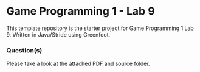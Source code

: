 # Game Programming 1 - Lab 9

This template repository is the starter project for Game Programming 1 Lab 9. Written in Java/Stride using Greenfoot.

### Question(s)

Please take a look at the attached PDF and source folder.